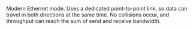 Modern Ethernet mode. Uses a dedicated point-to-point link, so data can travel in both directions at the same time. No collisions occur, and throughput can reach the sum of send and receive bandwidth.
